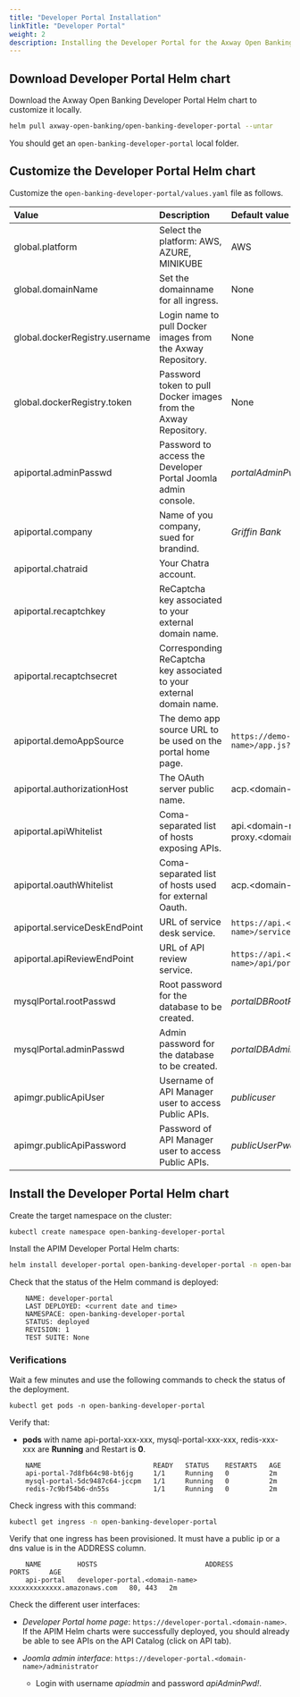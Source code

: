 ```yaml
---
title: "Developer Portal Installation"
linkTitle: "Developer Portal"
weight: 2
description: Installing the Developer Portal for the Axway Open Banking solution
---
```



## Download Developer Portal Helm chart

Download the Axway Open Banking Developer Portal Helm chart to customize it locally.

```bash
helm pull axway-open-banking/open-banking-developer-portal --untar
```

You should get an `open-banking-developer-portal` local folder.

## Customize the Developer Portal Helm chart

Customize the `open-banking-developer-portal/values.yaml` file as follows.

| Value         | Description                           | Default value  |
|:------------- |:------------------------------------- |:-------------- |
| global.platform | Select the platform: AWS, AZURE, MINIKUBE | AWS |
| global.domainName | Set the domainname for all ingress. | None |
| global.dockerRegistry.username | Login name to pull Docker images from the Axway Repository. | None |
| global.dockerRegistry.token | Password token to pull Docker images from the Axway Repository. | None |
| apiportal.adminPasswd | Password to access the Developer Portal Joomla admin console. | _portalAdminPwd!_ |
| apiportal.company | Name of you company, sued for brandind. | _Griffin Bank_ |
| apiportal.chatraid |  Your Chatra account. |  |
| apiportal.recaptchkey | ReCaptcha key associated to your external domain name. |  |
| apiportal.recaptchsecret |  Corresponding ReCaptcha key associated to your external domain name. |  |
| apiportal.demoAppSource |   The demo app source URL to be used on the portal home page. | `https://demo-apps.<domain-name>/app.js?version=1.1` |
| apiportal.authorizationHost |   The OAuth server public name. |  acp.\<domain-name> |
| apiportal.apiWhitelist |  Coma-separated list of hosts exposing APIs. | api.\<domain-name>,mtls-api-proxy.\<domain-name> |
| apiportal.oauthWhitelist |  Coma-separated list of hosts used for external Oauth. | acp.\<domain-name> |
| apiportal.serviceDeskEndPoint | URL of service desk service.  | `https://api.<domain-name>/services/v1/incident`   |
| apiportal.apiReviewEndPoint |   URL of API review service.  | `https://api.<domain-name>/api/portal/v1.2/reviewapi` |
| mysqlPortal.rootPasswd | Root password for the database to be created. | _portalDBRootPwd!_ |
| mysqlPortal.adminPasswd  | Admin password for the database to be created. | _portalDBAdminPwd!_ |
| apimgr.publicApiUser | Username of API Manager user to access Public APIs. | _publicuser_ |
| apimgr.publicApiPassword | Password of API Manager user to access Public APIs. | _publicUserPwd!_ |

## Install the Developer Portal Helm chart

Create the target namespace on the cluster:

```bash
kubectl create namespace open-banking-developer-portal
```

Install the APIM  Developer Portal Helm charts:

```bash
helm install developer-portal open-banking-developer-portal -n open-banking-developer-portal
```

Check that the status of the Helm command is deployed:

```
    NAME: developer-portal 
    LAST DEPLOYED: <current date and time>
    NAMESPACE: open-banking-developer-portal 
    STATUS: deployed 
    REVISION: 1 
    TEST SUITE: None
```

### Verifications

Wait a few minutes and use the following commands to check the status of the deployment.

```
kubectl get pods -n open-banking-developer-portal 
```

Verify that:

* **pods** with name api-portal-xxx-xxx, mysql-portal-xxx-xxx, redis-xxx-xxx are **Running** and Restart is **0**.

```
    NAME                            READY   STATUS    RESTARTS   AGE  
    api-portal-7d8fb64c98-bt6jg     1/1     Running   0          2m
    mysql-portal-5dc9487c64-jccpm   1/1     Running   0          2m
    redis-7c9bf54b6-dn55s           1/1     Running   0          2m
```

Check ingress with this command:

```bash
kubectl get ingress -n open-banking-developer-portal 
```

Verify that one ingress has been provisioned. It must have a public ip or a dns value is in the ADDRESS column.

```
    NAME         HOSTS                           ADDRESS                       PORTS     AGE
    api-portal   developer-portal.<domain-name>  xxxxxxxxxxxxx.amazonaws.com   80, 443   2m
```

Check the different user interfaces:

* *Developer Portal home page*: `https://developer-portal.<domain-name>`. If the APIM Helm charts were successfully deployed, you should already be able to see APIs on the API Catalog (click on API tab).
* *Joomla admin interface*: `https://developer-portal.<domain-name>/administrator`

    * Login with username *apiadmin* and password *apiAdminPwd!*.
